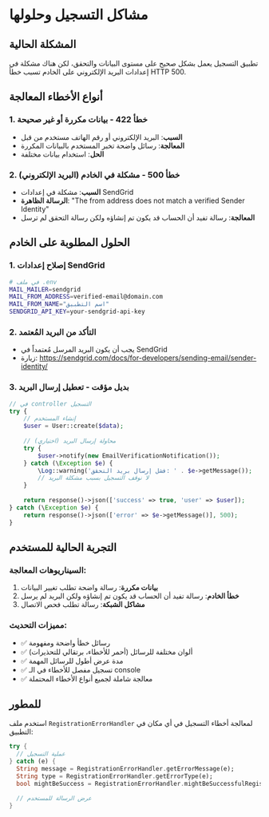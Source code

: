# مشاكل التسجيل وحلولها

## المشكلة الحالية
تطبيق التسجيل يعمل بشكل صحيح على مستوى البيانات والتحقق، لكن هناك مشكلة في إعدادات البريد الإلكتروني على الخادم تسبب خطأ HTTP 500.

## أنواع الأخطاء المعالجة

### 1. خطأ 422 - بيانات مكررة أو غير صحيحة
- **السبب**: البريد الإلكتروني أو رقم الهاتف مستخدم من قبل
- **المعالجة**: رسائل واضحة تخبر المستخدم بالبيانات المكررة
- **الحل**: استخدام بيانات مختلفة

### 2. خطأ 500 - مشكلة في الخادم (البريد الإلكتروني)
- **السبب**: مشكلة في إعدادات SendGrid
- **الرسالة الظاهرة**: "The from address does not match a verified Sender Identity"
- **المعالجة**: رسالة تفيد أن الحساب قد يكون تم إنشاؤه ولكن رسالة التحقق لم ترسل

## الحلول المطلوبة على الخادم

### 1. إصلاح إعدادات SendGrid
```bash
# في ملف .env
MAIL_MAILER=sendgrid
MAIL_FROM_ADDRESS=verified-email@domain.com
MAIL_FROM_NAME="اسم التطبيق"
SENDGRID_API_KEY=your-sendgrid-api-key
```

### 2. التأكد من البريد المُعتمد
- يجب أن يكون البريد المرسل مُعتمداً في SendGrid
- زيارة: https://sendgrid.com/docs/for-developers/sending-email/sender-identity/

### 3. بديل مؤقت - تعطيل إرسال البريد
```php
// في controller التسجيل
try {
    // إنشاء المستخدم
    $user = User::create($data);
    
    // محاولة إرسال البريد (اختياري)
    try {
        $user->notify(new EmailVerificationNotification());
    } catch (\Exception $e) {
        \Log::warning('فشل إرسال بريد التحقق: ' . $e->getMessage());
        // لا نوقف التسجيل بسبب مشكلة البريد
    }
    
    return response()->json(['success' => true, 'user' => $user]);
} catch (\Exception $e) {
    return response()->json(['error' => $e->getMessage()], 500);
}
```

## التجربة الحالية للمستخدم

### السيناريوهات المعالجة:
1. **بيانات مكررة**: رسالة واضحة تطلب تغيير البيانات
2. **خطأ الخادم**: رسالة تفيد أن الحساب قد يكون تم إنشاؤه ولكن البريد لم يرسل
3. **مشاكل الشبكة**: رسالة تطلب فحص الاتصال

### مميزات التحديث:
- ✅ رسائل خطأ واضحة ومفهومة
- ✅ ألوان مختلفة للرسائل (أحمر للأخطاء، برتقالي للتحذيرات)
- ✅ مدة عرض أطول للرسائل المهمة
- ✅ تسجيل مفصل للأخطاء في الـ console
- ✅ معالجة شاملة لجميع أنواع الأخطاء المحتملة

## للمطور
استخدم ملف `RegistrationErrorHandler` لمعالجة أخطاء التسجيل في أي مكان في التطبيق:

```dart
try {
  // عملية التسجيل
} catch (e) {
  String message = RegistrationErrorHandler.getErrorMessage(e);
  String type = RegistrationErrorHandler.getErrorType(e);
  bool mightBeSuccess = RegistrationErrorHandler.mightBeSuccessfulRegistration(e);
  
  // عرض الرسالة للمستخدم
}
```
